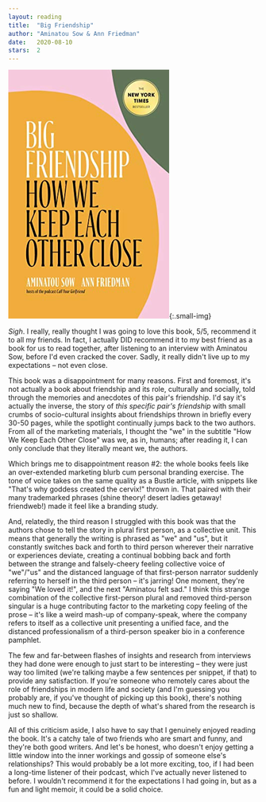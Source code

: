 ```yaml
---
layout: reading
title:  "Big Friendship"
author: "Aminatou Sow & Ann Friedman"
date:   2020-08-10
stars:  2
---
```


![](/assets/images/reading/big-friendship.jpeg){:.small-img}

_Sigh_. I really, really thought I was going to love this book, 5/5, recommend it to all my friends.
In fact, I actually DID recommend it to my best friend as a book for us to read together, after listening
to an interview with Aminatou Sow, before I'd even cracked the cover. Sadly, it really didn't live up to
my expectations – not even close.

This book was a disappointment for many reasons. First and foremost, it's not actually a book about friendship
and its role, culturally and socially, told through the memories and anecdotes of this pair's friendship. I'd
say it's actually the inverse, the story of _this specific pair's friendship_  with small crumbs of
socio-cultural insights about friendships thrown in briefly every 30-50 pages, while the spotlight continually
jumps back to the two authors. From all of the marketing materials, I thought the "we" in the subtitle "How
We Keep Each Other Close" was we, as in, humans; after reading it, I can only conclude that they literally meant
we, the authors.

Which brings me to disappointment reason #2: the whole books feels like an over-extended marketing blurb
cum personal branding exercise. The tone of voice takes on the same quality as a Bustle article, with snippets
like "That's why goddess created the cervix!" thrown in. That paired with their many trademarked phrases
(shine theory! desert ladies getaway! friendweb!) made it feel like a branding study.

And, relatedly, the third reason I struggled with this book was that the authors chose to tell the story
in plural first person, as a collective unit. This means that generally the writing is phrased as "we" and "us", but
it constantly switches back and forth to third person wherever their narrative or experiences deviate, creating a
continual bobbing back and forth between the strange and falsely-cheery feeling collective voice of "we"/"us" and
the distanced language of that first-person narrator suddenly referring to herself in the third person – it's jarring!
One moment, they're saying "We loved it!", and the next "Aminatou felt sad." I think this strange combination of
the collective first-person plural and removed third-person singular is a huge contributing factor to the marketing copy
feeling of the prose – it's like a weird mash-up of company-speak, where the company refers to itself as a collective
unit presenting a unified face, and the distanced professionalism of a third-person speaker bio in a conference pamphlet.

The few and far-between flashes of insights and research from interviews they had done were enough to just start to be
interesting – they were just way too limited (we're talking maybe a few sentences per snippet, if that) to provide any
satisfaction. If you're someone who remotely cares about the role of friendships in modern life and society (and I'm
guessing you probably are, if you've thought of picking up this book), there's nothing much new to find, because the depth of
what's shared from the research is just so shallow.

All of this criticism aside, I also have to say that I genuinely enjoyed reading the book. It's a catchy tale of
two friends who are smart and funny, and they're both good writers. And let's be honest, who doesn't enjoy getting a
little window into the inner workings and gossip of someone else's relationships? This would probably be a lot more
exciting, too, if I had been a long-time listener of their podcast, which I've actually never listened to before. I
wouldn't recommend it for the expectations I had going in, but as a fun and light memoir, it could be a solid choice.
